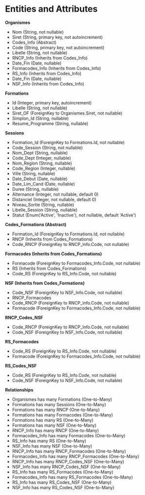 # Entities and Attributes

**Organismes**

- Nom (String, not nullable)
- Siret (String, primary key, not autoincrement)
- Codes_Info (Abstract)
- Code (String, primary key, not autoincrement)
- Libelle (String, not nullable)
- RNCP_Info (Inherits from Codes_Info)
- Date_Fin (Date, nullable)
- Formacodes_Info (Inherits from Codes_Info)
- RS_Info (Inherits from Codes_Info)
- Date_Fin (Date, nullable)
- NSF_Info (Inherits from Codes_Info)

**Formations**

- Id (Integer, primary key, autoincrement)
- Libelle (String, not nullable)
- Siret_OF (ForeignKey to Organismes.Siret, not nullable)
- Simplon_Id (String, nullable)
- Resume_Programme (String, nullable)

**Sessions**

- Formation_Id (ForeignKey to Formations.Id, not nullable)
- Code_Session (String, not nullable)
- Nom_Dept (String, nullable)
- Code_Dept (Integer, nullable)
- Nom_Region (String, nullable)
- Code_Region (Integer, nullable)
- Ville (String, nullable)
- Date_Debut (Date, nullable)
- Date_Lim_Cand (Date, nullable)
- Duree (String, nullable)
- Alternance (Integer, not nullable, default 0)
- Distanciel (Integer, not nullable, default 0)
- Niveau_Sortie (String, nullable)
- Libelle_Session (String, nullable)
- Statut (Enum('Active', 'Inactive'), not nullable, default 'Active')

**Codes_Formations (Abstract)**

- Formation_Id (ForeignKey to Formations.Id, not nullable)
- RNCP (Inherits from Codes_Formations)
- Code_RNCP (ForeignKey to RNCP_Info.Code, not nullable)

**Formacodes (Inherits from Codes_Formations)**

- Formacode (ForeignKey to Formacodes_Info.Code, not nullable)
- RS (Inherits from Codes_Formations)
- Code_RS (ForeignKey to RS_Info.Code, not nullable)

**NSF (Inherits from Codes_Formations)**

- Code_NSF (ForeignKey to NSF_Info.Code, not nullable)
- RNCP_Formacodes
- Code_RNCP (ForeignKey to RNCP_Info.Code, not nullable)
- Formacode (ForeignKey to Formacodes_Info.Code, not nullable)

**RNCP_Codes_NSF**

- Code_RNCP (ForeignKey to RNCP_Info.Code, not nullable)
- Code_NSF (ForeignKey to NSF_Info.Code, not nullable)

**RS_Formacodes**

- Code_RS (ForeignKey to RS_Info.Code, not nullable)
- Formacode (ForeignKey to Formacodes_Info.Code, not nullable)

**RS_Codes_NSF**

- Code_RS (ForeignKey to RS_Info.Code, not nullable)
- Code_NSF (ForeignKey to NSF_Info.Code, not nullable)

**Relationships**

- Organismes has many Formations (One-to-Many)
- Formations has many Sessions (One-to-Many)
- Formations has many RNCP (One-to-Many)
- Formations has many Formacodes (One-to-Many)
- Formations has many RS (One-to-Many)
- Formations has many NSF (One-to-Many)
- RNCP_Info has many RNCP (One-to-Many)
- Formacodes_Info has many Formacodes (One-to-Many)
- RS_Info has many RS (One-to-Many)
- NSF_Info has many NSF (One-to-Many)
- RNCP_Info has many RNCP_Formacodes (One-to-Many)
- Formacodes_Info has many RNCP_Formacodes (One-to-Many)
- RNCP_Info has many RNCP_Codes_NSF (One-to-Many)
- NSF_Info has many RNCP_Codes_NSF (One-to-Many)
- RS_Info has many RS_Formacodes (One-to-Many)
- Formacodes_Info has many RS_Formacodes (One-to-Many)
- RS_Info has many RS_Codes_NSF (One-to-Many)
- NSF_Info has many RS_Codes_NSF (One-to-Many)